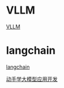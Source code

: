 # VLLM

[ VLLM](https://vllm.hyper.ai/docs/getting-started/installation)


# langchain

[langchain](https://www.langchain.asia/get_started/quickstart)

[动手学大模型应用开发](https://datawhalechina.github.io/llm-universe/#/C2/1.%20%E5%9F%BA%E6%9C%AC%E6%A6%82%E5%BF%B5)
